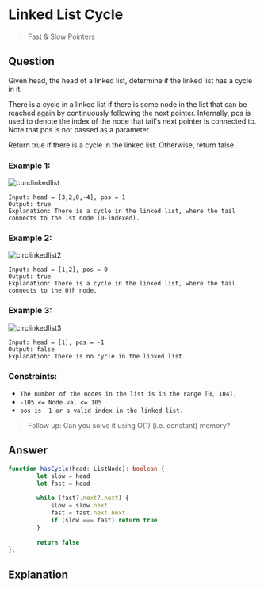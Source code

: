 # Linked List Cycle
> Fast & Slow Pointers

## Question
Given head, the head of a linked list, determine if the linked list has a cycle in it.

There is a cycle in a linked list if there is some node in the list that can be reached again by continuously following the next pointer. Internally, pos is used to denote the index of the node that tail's next pointer is connected to. Note that pos is not passed as a parameter.

Return true if there is a cycle in the linked list. Otherwise, return false.

### Example 1:
![curclinkedlist](https://assets.leetcode.com/uploads/2018/12/07/circularlinkedlist.png)
```
Input: head = [3,2,0,-4], pos = 1
Output: true
Explanation: There is a cycle in the linked list, where the tail connects to the 1st node (0-indexed).
```

### Example 2:
![circlinkedlist2](https://assets.leetcode.com/uploads/2018/12/07/circularlinkedlist_test2.png)
```
Input: head = [1,2], pos = 0
Output: true
Explanation: There is a cycle in the linked list, where the tail connects to the 0th node.
```

### Example 3:
![circlinkedlist3](https://assets.leetcode.com/uploads/2018/12/07/circularlinkedlist_test3.png)
```
Input: head = [1], pos = -1
Output: false
Explanation: There is no cycle in the linked list.
```

### Constraints:
- ```The number of the nodes in the list is in the range [0, 104].```
- ```-105 <= Node.val <= 105```
- ```pos is -1 or a valid index in the linked-list.```

> Follow up: Can you solve it using O(1) (i.e. constant) memory?

## Answer 
```typescript
function hasCycle(head: ListNode): boolean {
        let slow = head
        let fast = head
        
        while (fast?.next?.next) {
            slow = slow.next
            fast = fast.next.next
            if (slow === fast) return true
        }
    
        return false
};
```

## Explanation
